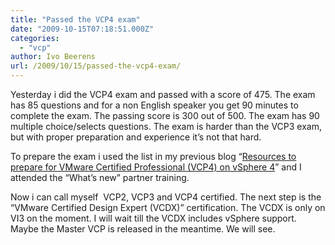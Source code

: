 ```yaml
---
title: "Passed the VCP4 exam"
date: "2009-10-15T07:18:51.000Z"
categories: 
  - "vcp"
author: Ivo Beerens
url: /2009/10/15/passed-the-vcp4-exam/
---
```


Yesterday i did the VCP4 exam and passed with a score of 475. The exam has 85 questions and for a non English speaker you get 90 minutes to complete the exam. The passing score is 300 out of 500. The exam has 90 multiple choice/selects questions. The exam is harder than the VCP3 exam, but with proper preparation and experience it’s not that hard.

To prepare the exam i used the list in my previous blog “[Resources to prepare for VMware Certified Professional (VCP4) on vSphere 4](https://www.ivobeerens.nl/2009/08/25/resources-to-prepare-for-vmware-certified-professional-on-vsphere-4/)” and I attended the “What’s new” partner training.

Now i can call myself  VCP2, VCP3 and VCP4 certified. The next step is the “VMware Certified Design Expert (VCDX)” certification. The VCDX is only on VI3 on the moment. I will wait till the VCDX includes vSphere support. Maybe the Master VCP is released in the meantime. We will see.